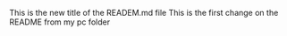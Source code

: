 This is the new title of the READEM.md file
This is the first change on the README from my pc folder 
